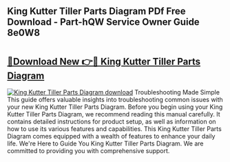 ## King Kutter Tiller Parts Diagram PDf Free Download - Part-hQW Service Owner Guide 8e0W8

# <h2><a href="http://dfse70.blite.top/?on=King+Kutter+Tiller+Parts+Diagram">🔗Download New 👉🔴 King Kutter Tiller Parts Diagram</a></h2>

[![King Kutter Tiller Parts Diagram download](https://i.imgur.com/lujVjoI.png)](http://dfse70.blite.top/?on=King+Kutter+Tiller+Parts+Diagram)
Troubleshooting Made Simple This guide offers valuable insights into troubleshooting common issues with your new King Kutter Tiller Parts Diagram. Before you begin using your King Kutter Tiller Parts Diagram, we recommend reading this manual carefully. It contains detailed instructions for product setup, as well as information on how to use its various features and capabilities. This King Kutter Tiller Parts Diagram comes equipped with a wealth of features to enhance your daily life. We're Here to Guide You King Kutter Tiller Parts Diagram. We are committed to providing you with comprehensive support.
